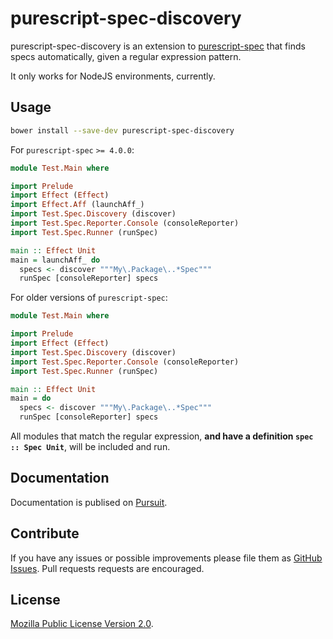 # purescript-spec-discovery

purescript-spec-discovery is an extension to
[purescript-spec](https://github.com/purescript-spec/purescript-spec) that finds
specs automatically, given a regular expression pattern.

It only works for NodeJS environments, currently.

## Usage

```bash
bower install --save-dev purescript-spec-discovery
```

For `purescript-spec` `>= 4.0.0`:

```purescript
module Test.Main where

import Prelude
import Effect (Effect)
import Effect.Aff (launchAff_)
import Test.Spec.Discovery (discover)
import Test.Spec.Reporter.Console (consoleReporter)
import Test.Spec.Runner (runSpec)

main :: Effect Unit
main = launchAff_ do
  specs <- discover """My\.Package\..*Spec"""
  runSpec [consoleReporter] specs
```

For older versions of `purescript-spec`:

```purescript
module Test.Main where

import Prelude
import Effect (Effect)
import Test.Spec.Discovery (discover)
import Test.Spec.Reporter.Console (consoleReporter)
import Test.Spec.Runner (runSpec)

main :: Effect Unit
main = do
  specs <- discover """My\.Package\..*Spec"""
  runSpec [consoleReporter] specs
```

All modules that match the regular expression, **and have a definition
`spec :: Spec Unit`**, will be included and run.

## Documentation

Documentation is publised on [Pursuit](https://pursuit.purescript.org/packages/purescript-spec-discovery).

## Contribute

If you have any issues or possible improvements please file them as
[GitHub Issues](https://github.com/purescript-spec/purescript-spec-discovery/issues).
Pull requests requests are encouraged.

## License

[Mozilla Public License Version 2.0](LICENSE).
